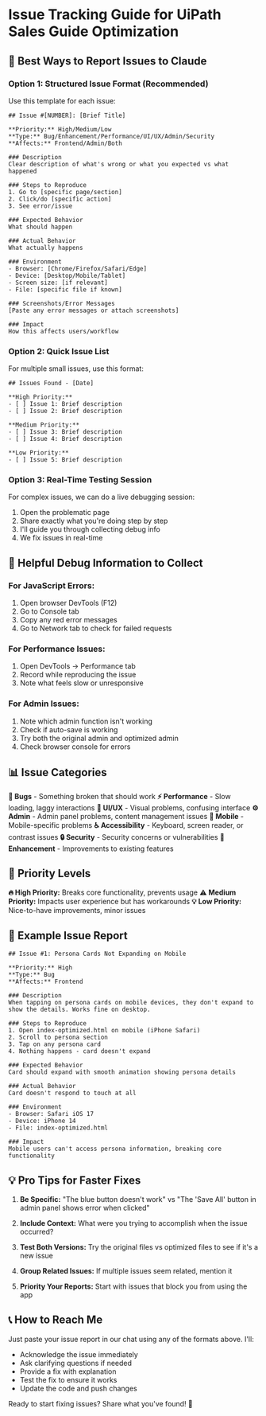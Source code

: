# Issue Tracking Guide for UiPath Sales Guide Optimization

## 🎯 Best Ways to Report Issues to Claude

### **Option 1: Structured Issue Format (Recommended)**
Use this template for each issue:

```
## Issue #[NUMBER]: [Brief Title]

**Priority:** High/Medium/Low
**Type:** Bug/Enhancement/Performance/UI/UX/Admin/Security
**Affects:** Frontend/Admin/Both

### Description
Clear description of what's wrong or what you expected vs what happened

### Steps to Reproduce
1. Go to [specific page/section]
2. Click/do [specific action]
3. See error/issue

### Expected Behavior
What should happen

### Actual Behavior
What actually happens

### Environment
- Browser: [Chrome/Firefox/Safari/Edge]
- Device: [Desktop/Mobile/Tablet]
- Screen size: [if relevant]
- File: [specific file if known]

### Screenshots/Error Messages
[Paste any error messages or attach screenshots]

### Impact
How this affects users/workflow
```

### **Option 2: Quick Issue List**
For multiple small issues, use this format:

```
## Issues Found - [Date]

**High Priority:**
- [ ] Issue 1: Brief description
- [ ] Issue 2: Brief description

**Medium Priority:**
- [ ] Issue 3: Brief description
- [ ] Issue 4: Brief description

**Low Priority:**
- [ ] Issue 5: Brief description
```

### **Option 3: Real-Time Testing Session**
For complex issues, we can do a live debugging session:
1. Open the problematic page
2. Share exactly what you're doing step by step
3. I'll guide you through collecting debug info
4. We fix issues in real-time

## 🔧 Helpful Debug Information to Collect

### For JavaScript Errors:
1. Open browser DevTools (F12)
2. Go to Console tab
3. Copy any red error messages
4. Go to Network tab to check for failed requests

### For Performance Issues:
1. Open DevTools → Performance tab
2. Record while reproducing the issue
3. Note what feels slow or unresponsive

### For Admin Issues:
1. Note which admin function isn't working
2. Check if auto-save is working
3. Try both the original admin and optimized admin
4. Check browser console for errors

## 📊 Issue Categories

**🐛 Bugs** - Something broken that should work
**⚡ Performance** - Slow loading, laggy interactions
**🎨 UI/UX** - Visual problems, confusing interface
**⚙️ Admin** - Admin panel problems, content management issues
**📱 Mobile** - Mobile-specific problems
**♿ Accessibility** - Keyboard, screen reader, or contrast issues
**🔒 Security** - Security concerns or vulnerabilities
**🚀 Enhancement** - Improvements to existing features

## 🚨 Priority Levels

**🔥 High Priority:** Breaks core functionality, prevents usage
**⚠️ Medium Priority:** Impacts user experience but has workarounds
**💡 Low Priority:** Nice-to-have improvements, minor issues

## 📝 Example Issue Report

```
## Issue #1: Persona Cards Not Expanding on Mobile

**Priority:** High
**Type:** Bug
**Affects:** Frontend

### Description
When tapping on persona cards on mobile devices, they don't expand to show the details. Works fine on desktop.

### Steps to Reproduce
1. Open index-optimized.html on mobile (iPhone Safari)
2. Scroll to persona section
3. Tap on any persona card
4. Nothing happens - card doesn't expand

### Expected Behavior
Card should expand with smooth animation showing persona details

### Actual Behavior
Card doesn't respond to touch at all

### Environment
- Browser: Safari iOS 17
- Device: iPhone 14
- File: index-optimized.html

### Impact
Mobile users can't access persona information, breaking core functionality
```

## 💡 Pro Tips for Faster Fixes

1. **Be Specific:** "The blue button doesn't work" vs "The 'Save All' button in admin panel shows error when clicked"

2. **Include Context:** What were you trying to accomplish when the issue occurred?

3. **Test Both Versions:** Try the original files vs optimized files to see if it's a new issue

4. **Group Related Issues:** If multiple issues seem related, mention it

5. **Priority Your Reports:** Start with issues that block you from using the app

## 📞 How to Reach Me

Just paste your issue report in our chat using any of the formats above. I'll:
- Acknowledge the issue immediately
- Ask clarifying questions if needed
- Provide a fix with explanation
- Test the fix to ensure it works
- Update the code and push changes

Ready to start fixing issues? Share what you've found! 🚀